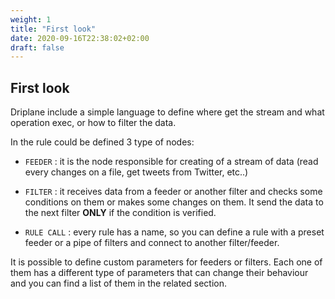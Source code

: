 ```yaml
---
weight: 1
title: "First look"
date: 2020-09-16T22:38:02+02:00
draft: false
---
```


## First look

Driplane include a simple language to define where get the stream and what operation exec, or how to filter the data.

In the rule could be defined 3 type of nodes:

* `FEEDER` : it is the node responsible for creating of a stream of data (read every changes on a file, get tweets from Twitter, etc..)

* `FILTER` : it receives data from a feeder or another filter and checks some conditions on them or makes some changes on them. It send the data to the next filter **ONLY** if the condition is verified.

* `RULE CALL` : every rule has a name, so you can define a rule with a preset feeder or a pipe of filters and connect to another filter/feeder.

It is possible to define custom parameters for feeders or filters. Each one of them has a different type of parameters that can change their behaviour and you can find a list of them in the related section.